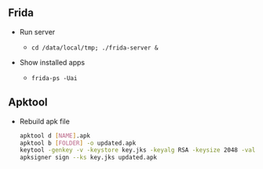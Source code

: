## Frida

- Run server
  - `cd /data/local/tmp; ./frida-server &`
  
- Show installed apps
  - `frida-ps -Uai`

## Apktool

- Rebuild apk file

  ```bash
  apktool d [NAME].apk
  apktool b [FOLDER] -o updated.apk
  keytool -genkey -v -keystore key.jks -keyalg RSA -keysize 2048 -validity 10000 -alias chall
  apksigner sign --ks key.jks updated.apk
  ```
